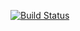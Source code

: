 [![Build Status](https://travis-ci.org/gazzamc/Milestone-Project-Four.svg?branch=master)](https://travis-ci.org/gazzamc/Milestone-Project-Four)